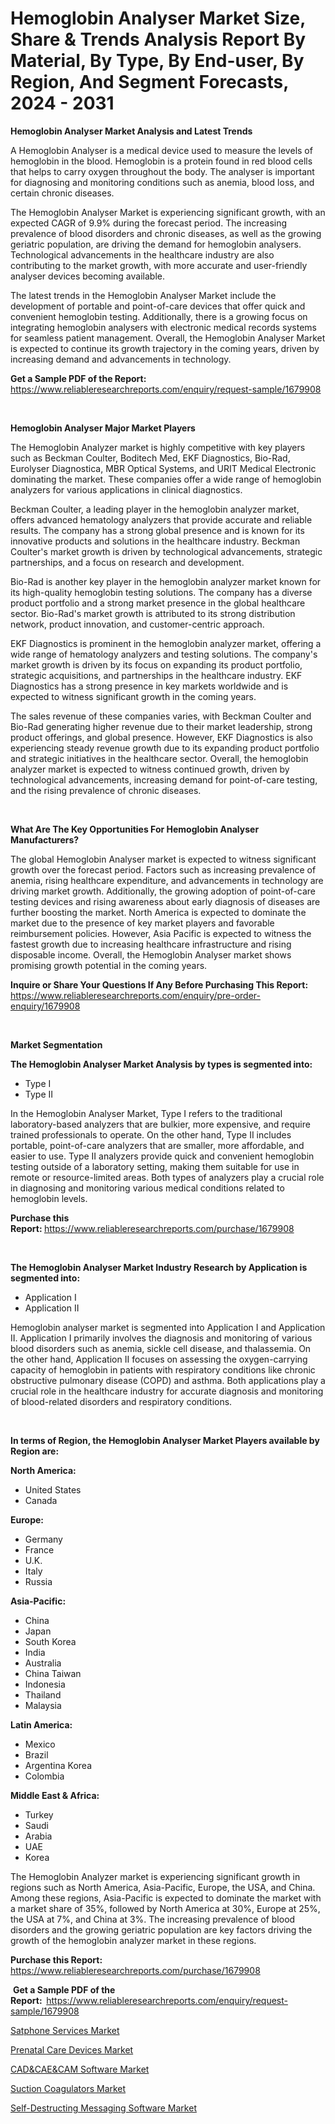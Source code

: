 <p><h1>Hemoglobin Analyser Market Size, Share & Trends Analysis Report By Material, By Type, By End-user, By Region, And Segment Forecasts, 2024 - 2031</h1></p><p><strong>Hemoglobin Analyser Market Analysis and Latest Trends</strong></p>
<p><p>A Hemoglobin Analyser is a medical device used to measure the levels of hemoglobin in the blood. Hemoglobin is a protein found in red blood cells that helps to carry oxygen throughout the body. The analyser is important for diagnosing and monitoring conditions such as anemia, blood loss, and certain chronic diseases.</p><p>The Hemoglobin Analyser Market is experiencing significant growth, with an expected CAGR of 9.9% during the forecast period. The increasing prevalence of blood disorders and chronic diseases, as well as the growing geriatric population, are driving the demand for hemoglobin analysers. Technological advancements in the healthcare industry are also contributing to the market growth, with more accurate and user-friendly analyser devices becoming available.</p><p>The latest trends in the Hemoglobin Analyser Market include the development of portable and point-of-care devices that offer quick and convenient hemoglobin testing. Additionally, there is a growing focus on integrating hemoglobin analysers with electronic medical records systems for seamless patient management. Overall, the Hemoglobin Analyser Market is expected to continue its growth trajectory in the coming years, driven by increasing demand and advancements in technology.</p></p>
<p><strong>Get a Sample PDF of the Report:&nbsp;</strong> <a href="https://www.reliableresearchreports.com/enquiry/request-sample/1679908">https://www.reliableresearchreports.com/enquiry/request-sample/1679908</a></p>
<p>&nbsp;</p>
<p><strong>Hemoglobin Analyser Major Market Players</strong></p>
<p><p>The Hemoglobin Analyzer market is highly competitive with key players such as Beckman Coulter, Boditech Med, EKF Diagnostics, Bio-Rad, Eurolyser Diagnostica, MBR Optical Systems, and URIT Medical Electronic dominating the market. These companies offer a wide range of hemoglobin analyzers for various applications in clinical diagnostics.</p><p>Beckman Coulter, a leading player in the hemoglobin analyzer market, offers advanced hematology analyzers that provide accurate and reliable results. The company has a strong global presence and is known for its innovative products and solutions in the healthcare industry. Beckman Coulter's market growth is driven by technological advancements, strategic partnerships, and a focus on research and development.</p><p>Bio-Rad is another key player in the hemoglobin analyzer market known for its high-quality hemoglobin testing solutions. The company has a diverse product portfolio and a strong market presence in the global healthcare sector. Bio-Rad's market growth is attributed to its strong distribution network, product innovation, and customer-centric approach.</p><p>EKF Diagnostics is prominent in the hemoglobin analyzer market, offering a wide range of hematology analyzers and testing solutions. The company's market growth is driven by its focus on expanding its product portfolio, strategic acquisitions, and partnerships in the healthcare industry. EKF Diagnostics has a strong presence in key markets worldwide and is expected to witness significant growth in the coming years.</p><p>The sales revenue of these companies varies, with Beckman Coulter and Bio-Rad generating higher revenue due to their market leadership, strong product offerings, and global presence. However, EKF Diagnostics is also experiencing steady revenue growth due to its expanding product portfolio and strategic initiatives in the healthcare sector. Overall, the hemoglobin analyzer market is expected to witness continued growth, driven by technological advancements, increasing demand for point-of-care testing, and the rising prevalence of chronic diseases.</p></p>
<p>&nbsp;</p>
<p><strong>What Are The Key Opportunities For Hemoglobin Analyser Manufacturers?</strong></p>
<p><p>The global Hemoglobin Analyser market is expected to witness significant growth over the forecast period. Factors such as increasing prevalence of anemia, rising healthcare expenditure, and advancements in technology are driving market growth. Additionally, the growing adoption of point-of-care testing devices and rising awareness about early diagnosis of diseases are further boosting the market. North America is expected to dominate the market due to the presence of key market players and favorable reimbursement policies. However, Asia Pacific is expected to witness the fastest growth due to increasing healthcare infrastructure and rising disposable income. Overall, the Hemoglobin Analyser market shows promising growth potential in the coming years.</p></p>
<p><strong>Inquire or Share Your Questions If Any Before Purchasing This Report:</strong> <a href="https://www.reliableresearchreports.com/enquiry/pre-order-enquiry/1679908">https://www.reliableresearchreports.com/enquiry/pre-order-enquiry/1679908</a></p>
<p>&nbsp;</p>
<p><strong>Market Segmentation</strong></p>
<p><strong>The Hemoglobin Analyser Market Analysis by types is segmented into:</strong></p>
<p><ul><li>Type I</li><li>Type II</li></ul></p>
<p><p>In the Hemoglobin Analyser Market, Type I refers to the traditional laboratory-based analyzers that are bulkier, more expensive, and require trained professionals to operate. On the other hand, Type II includes portable, point-of-care analyzers that are smaller, more affordable, and easier to use. Type II analyzers provide quick and convenient hemoglobin testing outside of a laboratory setting, making them suitable for use in remote or resource-limited areas. Both types of analyzers play a crucial role in diagnosing and monitoring various medical conditions related to hemoglobin levels.</p></p>
<p><strong>Purchase this Report:&nbsp;</strong><a href="https://www.reliableresearchreports.com/purchase/1679908">https://www.reliableresearchreports.com/purchase/1679908</a></p>
<p>&nbsp;</p>
<p><strong>The Hemoglobin Analyser Market Industry Research by Application is segmented into:</strong></p>
<p><ul><li>Application I</li><li>Application II</li></ul></p>
<p><p>Hemoglobin analyser market is segmented into Application I and Application II. Application I primarily involves the diagnosis and monitoring of various blood disorders such as anemia, sickle cell disease, and thalassemia. On the other hand, Application II focuses on assessing the oxygen-carrying capacity of hemoglobin in patients with respiratory conditions like chronic obstructive pulmonary disease (COPD) and asthma. Both applications play a crucial role in the healthcare industry for accurate diagnosis and monitoring of blood-related disorders and respiratory conditions.</p></p>
<p>&nbsp;</p>
<p><strong>In terms of Region, the Hemoglobin Analyser Market Players available by Region are:</strong></p>
<p>
    <p> <strong> North America: </strong>
        <ul>
            <li>United States</li>
            <li>Canada</li>
        </ul>
        </p> 
    <p> <strong> Europe: </strong>
        <ul>
            <li>Germany</li>
            <li>France</li>
            <li>U.K.</li>
            <li>Italy</li>
            <li>Russia</li>
        </ul>
        </p> 
    <p> <strong> Asia-Pacific: </strong>
        <ul>
            <li>China</li>
            <li>Japan</li>
            <li>South Korea</li>
            <li>India</li>
            <li>Australia</li>
            <li>China Taiwan</li>
            <li>Indonesia</li>
            <li>Thailand</li>
            <li>Malaysia</li>
        </ul>
        </p> 
    <p> <strong> Latin America: </strong>
        <ul>
            <li>Mexico</li>
            <li>Brazil</li>
            <li>Argentina Korea</li>
            <li>Colombia</li>
        </ul>
        </p> 
    <p> <strong> Middle East & Africa: </strong>
        <ul>
            <li>Turkey</li>
            <li>Saudi</li>
            <li>Arabia</li>
            <li>UAE</li>
            <li>Korea</li>
        </ul>
    </p>
    </p>
<p><p>The Hemoglobin Analyzer market is experiencing significant growth in regions such as North America, Asia-Pacific, Europe, the USA, and China. Among these regions, Asia-Pacific is expected to dominate the market with a market share of 35%, followed by North America at 30%, Europe at 25%, the USA at 7%, and China at 3%. The increasing prevalence of blood disorders and the growing geriatric population are key factors driving the growth of the hemoglobin analyzer market in these regions.</p></p>
<p><strong>Purchase this Report: </strong><a href="https://www.reliableresearchreports.com/purchase/1679908">https://www.reliableresearchreports.com/purchase/1679908</a></p>
<p>&nbsp;<strong>Get a Sample PDF of the Report:&nbsp;&nbsp;</strong><a href="https://www.reliableresearchreports.com/enquiry/request-sample/1679908">https://www.reliableresearchreports.com/enquiry/request-sample/1679908</a></p>
<p><strong></strong></p>
<p><p><a href="https://medium.com/@karleelakin435/satphone-services-market-trends-forecast-and-competitive-analysis-to-2031-119dbf0d1c05">Satphone Services Market</a></p><p><a href="https://issuu.com/reportprime-2/docs/prenatal-care-devices-market-size-2030.pptx">Prenatal Care Devices Market</a></p><p><a href="https://medium.com/@karleelakin435/cad-amp-cae-amp-cam-software-market-furnishes-information-on-market-share-market-trends-and-86c9f04df30f">CAD&CAE&CAM Software Market</a></p><p><a href="https://issuu.com/reportprime-2/docs/suction-coagulators-market-size-2030.pptx">Suction Coagulators Market</a></p><p><a href="https://medium.com/@karleelakin435/self-destructing-messaging-software-market-furnishes-information-on-market-share-market-trends-146bdcb87592">Self-Destructing Messaging Software Market</a></p></p>